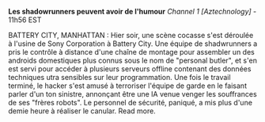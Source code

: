 **Les shadowrunners peuvent avoir de l'humour**
*Channel 1 [Aztechnology]* - 11h56 EST

BATTERY CITY, MANHATTAN : Hier soir, une scène cocasse s'est déroulée à l'usine de Sony Corporation à Battery City. Une équipe de shadwrunners a pris le contrôle à distance d'une chaîne de montage pour assembler un des androids domestiques plus connus sous le nom de "personal butler", et s'en est servi pour accéder à plusieurs serveurs offline contenant des données techniques utra sensibles sur leur programmation. Une fois le travail terminé, le hacker s'est amusé à terroriser l'équipe de garde en le faisant parler d'un ton sinistre, annonçant être une IA venue venger les souffrances de ses "frères robots". Le personnel de sécurité, paniqué, a mis plus d'une demie heure à réaliser le canular. Read more.
